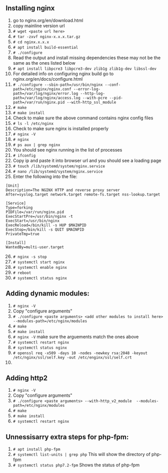 ## Installing nginx
1.  go to nginx.org/en/download.html
2.  copy mainline version url
3.  ```# wget <paste url here>```
4.  ```# tar -zxvf nginx-x.x.x.tar.gz```
5.  ```# cd nginx.x.x.x```
6.  ```# apt install build-essential```
7.  ```# ./configure```
8.  Read the output and install missing dependencies these may not be the same as the ones listed below
9.  ```# apt install libpcre3 libpcre3-dev zlib1g zlib1g-dev libssl-dev```
10. For detailed info on configuring nginx build go to nginx.org/en/docs/configure.html 
11. ```# ./configure --sbin-path=/usr/bin/nginx --conf-path=/etc/nginx/nginx.conf --error-log-path=/var/log/nginx/error.log --http-log-path=/var/log/nginx/access.log --with-pcre --pid-path=/var/run/nginx.pid --with-http_ssl_module```
12. ```# make```
13. ```# make install```
14. Check to make sure the above command contains nginx config files
15. ```# ls -l /etc/nginx```
16. Check to make sure nginx is installed properly
17. ```# nginx -V```
18. ```# nginx```
19. ```# ps aux | grep nginx```
20. You should see nginx running in the list of processes
21. ```# ifconfig```
22. Copy ip and paste it into browser url and you should see a loading page
23. ```# touch /lib/systemd/system/nginx.service```
24. ```# nano /lib/systemd/system/nginx.service```
25. Enter the following into the file:
```
[Unit]
Description=The NGINX HTTP and reverse proxy server
After=syslog.target network.target remote-fs.target nss-lookup.target

[Service]
Type=forking
PIDFile=/var/run/nginx.pid
ExecStartPre=/usr/bin/nginx -t
ExecStart=/usr/bin/nginx
ExecReload=/bin/kill -s HUP $MAINPID
ExecStop=/bin/kill -s QUIT $MAINPID
PrivateTmp=true

[Install]
WantedBy=multi-user.target
```
26. ```# nginx -s stop```
27. ```# systemctl start nginx```
28. ```# systemctl enable nginx```
29. ```# reboot```
30. ```# systemctl status nginx```

## Adding dynamic modules:
1.  ```# nginx -V```
2.  Copy "configure arguments"
3.  ```# ./configure <paste arguments> <add other modules to install here>  --modules-path=/etc/nginx/modules```
4.  ```# make```
5.  ```# make install```
6.  ```# nginx -V``` make sure the arguements match the ones above
7.  ```# systemctl restart nginx```
8.  ```# systemctl status nginx```
9.  ```# openssl req -x509 -days 10 -nodes -newkey rsa:2048 -keyout /etc/nginx/ssl/self.key -out /etc/enginx/ssl/self.crt```
10. 

## Adding http2
1.  ```# nginx -V```
2.  Copy "configure arguments"
3.  ```# ./configure <paste arguments> --with-http_v2_module  --modules-path=/etc/nginx/modules```
4.  ```# make```
5.  ```# make install```
6.  ```# systemctl restart nginx```

## Unnessisarry extra steps for php-fpm:
1.  ```# apt install php-fpm```
2.  ```# systemctl list-units | grep php``` This will show the directory of php-fpm
3.  ```# systemctl status php7.2-fpm``` Shows the status of php-fpm
